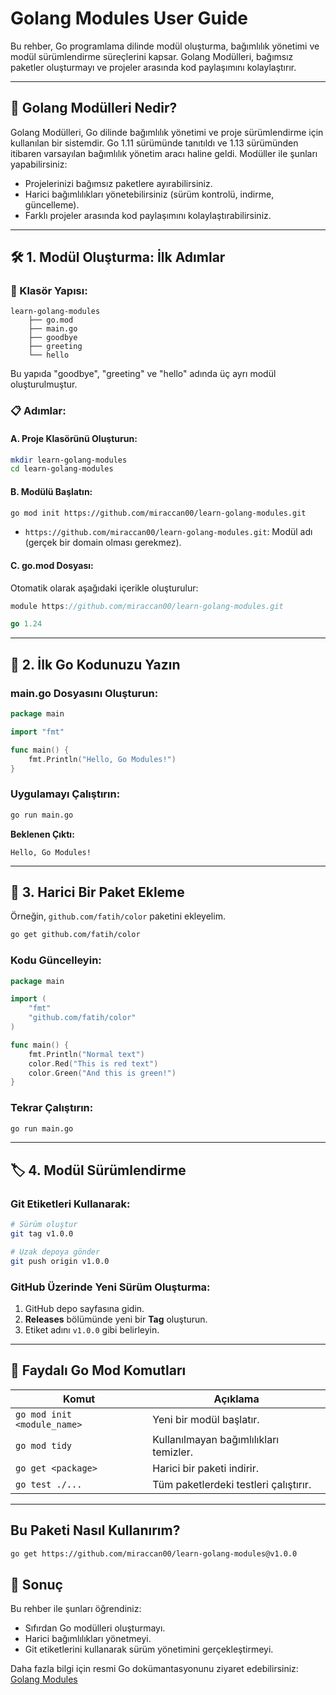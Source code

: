 # Golang Modules User Guide

Bu rehber, Go programlama dilinde modül oluşturma, bağımlılık yönetimi ve modül sürümlendirme süreçlerini kapsar. Golang Modülleri, bağımsız paketler oluşturmayı ve projeler arasında kod paylaşımını kolaylaştırır.

---

## 📌 Golang Modülleri Nedir?

Golang Modülleri, Go dilinde bağımlılık yönetimi ve proje sürümlendirme için kullanılan bir sistemdir. Go 1.11 sürümünde tanıtıldı ve 1.13 sürümünden itibaren varsayılan bağımlılık yönetim aracı haline geldi. Modüller ile şunları yapabilirsiniz:

- Projelerinizi bağımsız paketlere ayırabilirsiniz.
- Harici bağımlılıkları yönetebilirsiniz (sürüm kontrolü, indirme, güncelleme).
- Farklı projeler arasında kod paylaşımını kolaylaştırabilirsiniz.

---

## 🛠️ 1. Modül Oluşturma: İlk Adımlar

### 📂 Klasör Yapısı:

```plaintext
learn-golang-modules
    ├── go.mod
    ├── main.go
    ├── goodbye
    ├── greeting
    └── hello
```

Bu yapıda "goodbye", "greeting" ve "hello" adında üç ayrı modül oluşturulmuştur.

### 📋 Adımlar:

#### A. Proje Klasörünü Oluşturun:
```bash
mkdir learn-golang-modules
cd learn-golang-modules
```

#### B. Modülü Başlatın:
```bash
go mod init https://github.com/miraccan00/learn-golang-modules.git
```
- `https://github.com/miraccan00/learn-golang-modules.git`: Modül adı (gerçek bir domain olması gerekmez).

#### C. go.mod Dosyası:
Otomatik olarak aşağıdaki içerikle oluşturulur:

```go
module https://github.com/miraccan00/learn-golang-modules.git

go 1.24
```

---

## 🚀 2. İlk Go Kodunuzu Yazın

### main.go Dosyasını Oluşturun:

```go
package main

import "fmt"

func main() {
    fmt.Println("Hello, Go Modules!")
}
```

### Uygulamayı Çalıştırın:
```bash
go run main.go
```

**Beklenen Çıktı:**
```plaintext
Hello, Go Modules!
```

---

## 🔗 3. Harici Bir Paket Ekleme
Örneğin, `github.com/fatih/color` paketini ekleyelim.

```bash
go get github.com/fatih/color
```

### Kodu Güncelleyin:

```go
package main

import (
    "fmt"
    "github.com/fatih/color"
)

func main() {
    fmt.Println("Normal text")
    color.Red("This is red text")
    color.Green("And this is green!")
}
```

### Tekrar Çalıştırın:
```bash
go run main.go
```

---

## 🏷️ 4. Modül Sürümlendirme

### Git Etiketleri Kullanarak:

```bash
# Sürüm oluştur
git tag v1.0.0

# Uzak depoya gönder
git push origin v1.0.0
```

### GitHub Üzerinde Yeni Sürüm Oluşturma:

1. GitHub depo sayfasına gidin.
2. **Releases** bölümünde yeni bir **Tag** oluşturun.
3. Etiket adını `v1.0.0` gibi belirleyin.

---

## 🧠 Faydalı Go Mod Komutları

| Komut | Açıklama |
|---------|-------------|
| `go mod init <module_name>` | Yeni bir modül başlatır. |
| `go mod tidy` | Kullanılmayan bağımlılıkları temizler. |
| `go get <package>` | Harici bir paketi indirir. |
| `go test ./...` | Tüm paketlerdeki testleri çalıştırır. |

---

## Bu Paketi Nasıl Kullanırım?
```bash
go get https://github.com/miraccan00/learn-golang-modules@v1.0.0
```


## 🎯 Sonuç

Bu rehber ile şunları öğrendiniz:
- Sıfırdan Go modülleri oluşturmayı.
- Harici bağımlılıkları yönetmeyi.
- Git etiketlerini kullanarak sürüm yönetimini gerçekleştirmeyi.

Daha fazla bilgi için resmi Go dokümantasyonunu ziyaret edebilirsiniz: [Golang Modules](https://golang.org/doc/go1.11#modules)

